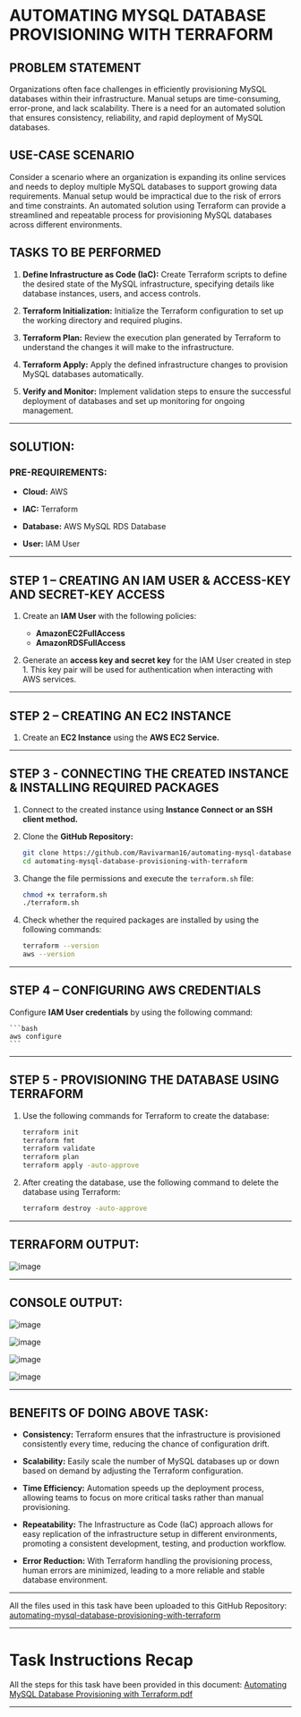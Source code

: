 # AUTOMATING MYSQL DATABASE PROVISIONING WITH TERRAFORM

## PROBLEM STATEMENT

Organizations often face challenges in efficiently provisioning MySQL databases within their infrastructure. Manual setups are time-consuming, error-prone, and lack scalability. There is a need for an automated solution that ensures consistency, reliability, and rapid deployment of MySQL databases.

## USE-CASE SCENARIO

Consider a scenario where an organization is expanding its online services and needs to deploy multiple MySQL databases to support growing data requirements. Manual setup would be impractical due to the risk of errors and time constraints. An automated solution using Terraform can provide a streamlined and repeatable process for provisioning MySQL databases across different environments.

## TASKS TO BE PERFORMED

1. **Define Infrastructure as Code (IaC):** Create Terraform scripts to define the desired state of the MySQL infrastructure, specifying details like database instances, users, and access controls.

2. **Terraform Initialization:** Initialize the Terraform configuration to set up the working directory and required plugins.

3. **Terraform Plan:** Review the execution plan generated by Terraform to understand the changes it will make to the infrastructure.

4. **Terraform Apply:** Apply the defined infrastructure changes to provision MySQL databases automatically.

5. **Verify and Monitor:** Implement validation steps to ensure the successful deployment of databases and set up monitoring for ongoing management.

---

## SOLUTION:

### PRE-REQUIREMENTS:

- **Cloud:** AWS
  
- **IAC:** Terraform
- **Database:** AWS MySQL RDS Database
- **User:** IAM User

---

## STEP 1 – CREATING AN IAM USER & ACCESS-KEY AND SECRET-KEY ACCESS

1. Create an **IAM User** with the following policies:
   - **AmazonEC2FullAccess**
   - **AmazonRDSFullAccess**

2. Generate an **access key and secret key** for the IAM User created in step 1. This key pair will be used for authentication when interacting with AWS services.


---

## STEP 2 – CREATING AN EC2 INSTANCE

1. Create an **EC2 Instance** using the **AWS EC2 Service.**

---

## STEP 3 - CONNECTING THE CREATED INSTANCE & INSTALLING REQUIRED PACKAGES

1. Connect to the created instance using **Instance Connect or an SSH client method.**

2. Clone the **GitHub Repository:**

    ```bash
    git clone https://github.com/Ravivarman16/automating-mysql-database-provisioning-with-terraform.git
    cd automating-mysql-database-provisioning-with-terraform
    ```

3. Change the file permissions and execute the `terraform.sh` file:

    ```bash
    chmod +x terraform.sh
    ./terraform.sh
    ```

4. Check whether the required packages are installed by using the following commands:

    ```bash
    terraform --version
    aws --version
    ```

---

## STEP 4 – CONFIGURING AWS CREDENTIALS

Configure **IAM User credentials** by using the following command:

    ```bash
    aws configure
    ```
---

## STEP 5 - PROVISIONING THE DATABASE USING TERRAFORM

1. Use the following commands for Terraform to create the database:

    ```bash
    terraform init
    terraform fmt
    terraform validate
    terraform plan
    terraform apply -auto-approve
    ```

2. After creating the database, use the following command to delete the database using Terraform:

    ```bash
    terraform destroy -auto-approve
    ```

---

## TERRAFORM OUTPUT:

![image](https://github.com/Ravivarman16/automating-mysql-database-provisioning-with-terraform/assets/129171351/2fcda7a2-2425-4b3d-a2ed-3d2024e92fc8)

---

## CONSOLE OUTPUT:

![image](https://github.com/Ravivarman16/automating-mysql-database-provisioning-with-terraform/assets/129171351/6519810a-0103-4a6a-8565-a1f53c6c42eb)


![image](https://github.com/Ravivarman16/automating-mysql-database-provisioning-with-terraform/assets/129171351/9e774e57-fcca-40ea-b826-0432fddb0649)


![image](https://github.com/Ravivarman16/automating-mysql-database-provisioning-with-terraform/assets/129171351/7b9f6738-e410-44f8-8e50-2103da6b0b49)


![image](https://github.com/Ravivarman16/automating-mysql-database-provisioning-with-terraform/assets/129171351/f9a9f086-e5b8-442e-902f-58d3f2413afc)


---

## BENEFITS OF DOING ABOVE TASK:

- **Consistency:** Terraform ensures that the infrastructure is provisioned consistently every time, reducing the chance of configuration drift.

- **Scalability:** Easily scale the number of MySQL databases up or down based on demand by adjusting the Terraform configuration.

- **Time Efficiency:** Automation speeds up the deployment process, allowing teams to focus on more critical tasks rather than manual provisioning.

- **Repeatability:** The Infrastructure as Code (IaC) approach allows for easy replication of the infrastructure setup in different environments, promoting a consistent development, testing, and production workflow.

- **Error Reduction:** With Terraform handling the provisioning process, human errors are minimized, leading to a more reliable and stable database environment.


---

All the files used in this task have been uploaded to this GitHub Repository: [automating-mysql-database-provisioning-with-terraform](https://github.com/Ravivarman16/automating-mysql-database-provisioning-with-terraform.git)

---

# Task Instructions Recap

All the steps for this task have been provided in this document: [Automating MySQL Database Provisioning with Terraform.pdf](https://github.com/Ravivarman16/automating-mysql-database-provisioning-with-terraform/files/13794567/Automating.MySQL.Database.Provisioning.with.Terraform.pdf)

---


